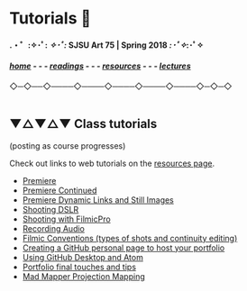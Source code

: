 
# Tutorials 📝

#### .・゜:✧･ﾟ: *✧･ﾟ:* SJSU Art 75 | Spring 2018 *:･ﾟ✧*:･ﾟ✧

#### ***[home](..) - - - [readings](../readings) - - - [resources](/resources) - - - [lectures](/..lectures)***
 ◇─◇──◇────◇────◇────◇────◇────◇─◇─◇
 <br> <br>

## ▼△▼△▼ Class tutorials

(posting as course progresses)

Check out links to web tutorials on the [resources page](../resources).



* [Premiere](01_Premiere)
* [Premiere Continued](01b_PremiereContinued)
* [Premiere Dynamic Links and Still Images](01c_PremiereDynamicLinks)
* [Shooting DSLR](02a_shootingDSLR)
* [Shooting with FilmicPro](02b_shootingFilmicPro)
* [Recording Audio](02c_recordingAudio)
* [Filmic Conventions (types of shots and continuity editing)](02d_filmicConventions)
* [Creating a GitHub personal page to host your portfolio](03a_gitHubPageSetup)
* [Using GitHub Desktop and Atom](tutorials/03b_gitHubDesktop-atom)
* [Portfolio final touches and tips](tutorials/03c_finalTouches_portfolioTips)
* [Mad Mapper Projection Mapping](tutorials/04a_MadMapper)
